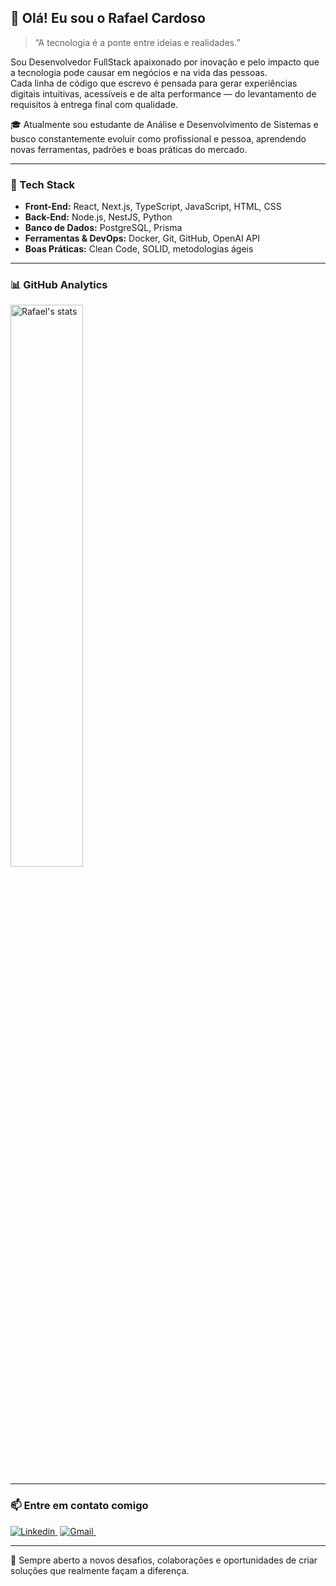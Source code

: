 
## 👋 Olá! Eu sou o Rafael Cardoso

> “A tecnologia é a ponte entre ideias e realidades.”

Sou Desenvolvedor FullStack apaixonado por inovação e pelo impacto que a tecnologia pode causar em negócios e na vida das pessoas.  
Cada linha de código que escrevo é pensada para gerar experiências digitais intuitivas, acessíveis e de alta performance — do levantamento de requisitos à entrega final com qualidade.

🎓 Atualmente sou estudante de Análise e Desenvolvimento de Sistemas e busco constantemente evoluir como profissional e pessoa, aprendendo novas ferramentas, padrões e boas práticas do mercado.

---

### 🧠 Tech Stack

- **Front-End:** React, Next.js, TypeScript, JavaScript, HTML, CSS  
- **Back-End:** Node.js, NestJS, Python  
- **Banco de Dados:** PostgreSQL, Prisma  
- **Ferramentas & DevOps:** Docker, Git, GitHub, OpenAI API  
- **Boas Práticas:** Clean Code, SOLID, metodologias ágeis

---

### 📊 GitHub Analytics

<img width="48%" src="https://github-readme-stats.vercel.app/api?username=RafaelCardoso990&show_icons=true&theme=radical" alt="Rafael's stats" align="center"/>

---

### 📫 Entre em contato comigo

<a href="https://www.linkedin.com/in/rafael-ferreira-cardoso-394515b5/" target="_blank">![Linkedin](https://img.shields.io/badge/-Linkedin-05122A?style=flat&logo=Linkedin)&nbsp;</a>
<a href="mailto:rafaelcardoso990@gmail.com" target="_blank">![Gmail](https://img.shields.io/badge/-Gmail-05122A?style=flat&logo=gmail)&nbsp;</a>

---

🧭 Sempre aberto a novos desafios, colaborações e oportunidades de criar soluções que realmente façam a diferença.











